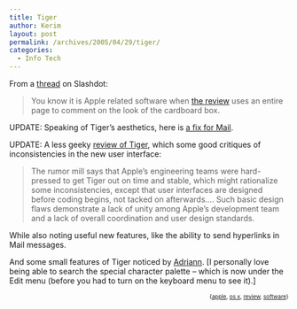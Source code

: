 ```yaml
---
title: Tiger
author: Kerim
layout: post
permalink: /archives/2005/04/29/tiger/
categories:
  - Info Tech
---
```

From a <a href="http://slashdot.org/comments.pl?sid=05/04/29/125238&#038;threshold=1&#038;commentsort=0&#038;mode=nested&#038;cid=12382955" onclick="_gaq.push(['_trackEvent', 'outbound-article', 'http://slashdot.org/comments.pl?sid=05/04/29/125238&threshold=1&commentsort=0&mode=nested&cid=12382955', 'thread']);" >thread</a> on Slashdot:

> You know it is Apple related software when <a href="http://arstechnica.com/reviews/os/macosx-10.4.ars" onclick="_gaq.push(['_trackEvent', 'outbound-article', 'http://arstechnica.com/reviews/os/macosx-10.4.ars', 'the review']);" >the review</a> uses an entire page to comment on the look of the cardboard box. 

UPDATE: Speaking of Tiger&#8217;s aesthetics, here is <a href="http://www.otierney.net/cagefighter/" onclick="_gaq.push(['_trackEvent', 'outbound-article', 'http://www.otierney.net/cagefighter/', 'a fix for Mail']);" >a fix for Mail</a>.

UPDATE: A less geeky <a href="http://www.macintouch.com/tigerreview/" onclick="_gaq.push(['_trackEvent', 'outbound-article', 'http://www.macintouch.com/tigerreview/', 'review of Tiger']);" >review of Tiger</a>, which some good critiques of inconsistencies in the new user interface:

> The rumor mill says that Apple&#8217;s engineering teams were hard-pressed to get Tiger out on time and stable, which might rationalize some inconsistencies, except that user interfaces are designed before coding begins, not tacked on afterwards&#8230;. Such basic design flaws demonstrate a lack of unity among Apple&#8217;s development team and a lack of overall coordination and user design standards.

While also noting useful new features, like the ability to send hyperlinks in Mail messages.

And some small features of Tiger noticed by <a href="http://blog.kung-foo.tv/archives/001370.php" onclick="_gaq.push(['_trackEvent', 'outbound-article', 'http://blog.kung-foo.tv/archives/001370.php', 'Adriann']);" >Adriann</a>. [I personally love being able to search the special character palette &#8211; which is now under the Edit menu (before you had to turn on the keyboard menu to see it).] 

<!-- technorati tags start -->

<div style="text-align:right;">
  <span style="font-size:x-small;">{<a href="http://technorati.com/tag/apple" onclick="_gaq.push(['_trackEvent', 'outbound-article', 'http://technorati.com/tag/apple', 'apple']);"  rel="tag">apple</a>, <a href="http://technorati.com/tag/os x" onclick="_gaq.push(['_trackEvent', 'outbound-article', 'http://technorati.com/tag/os x', 'os x']);"  rel="tag">os x</a>, <a href="http://technorati.com/tag/review" onclick="_gaq.push(['_trackEvent', 'outbound-article', 'http://technorati.com/tag/review', 'review']);"  rel="tag">review</a>, <a href="http://technorati.com/tag/software" onclick="_gaq.push(['_trackEvent', 'outbound-article', 'http://technorati.com/tag/software', 'software']);"  rel="tag">software</a>}</span>


<!-- technorati tags end -->


